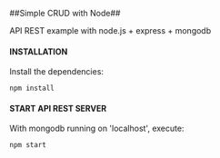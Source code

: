##Simple CRUD with Node##

API REST example with node.js + express + mongodb


#### INSTALLATION

Install the dependencies:

`npm install`



#### START API REST SERVER

With mongodb running on 'localhost', execute:

`npm start`


